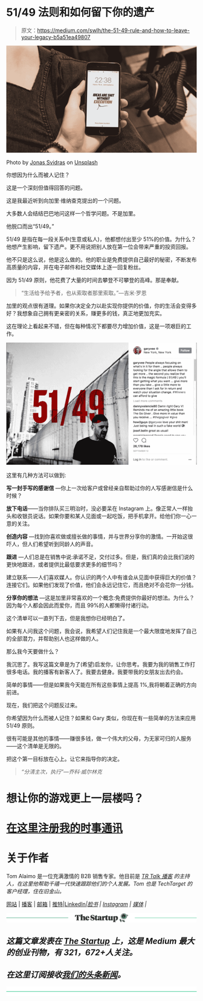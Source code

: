 # 51/49 法则和如何留下你的遗产

> 原文：<https://medium.com/swlh/the-51-49-rule-and-how-to-leave-your-legacy-b5a51ea49807>

![](img/6b59a237d4d2410c12b1c7e3f734a39b.png)

Photo by [Jonas Svidras](https://unsplash.com/photos/Yh0ar4hsEp0?utm_source=unsplash&utm_medium=referral&utm_content=creditCopyText) on [Unsplash](https://unsplash.com/search/photos/gary-vaynerchuk?utm_source=unsplash&utm_medium=referral&utm_content=creditCopyText)

你想因为什么而被人记住？

这是一个深刻但值得回答的问题。

这是我最近听到向加里·维纳查克提出的一个问题。

大多数人会结结巴巴地问这样一个哲学问题。不是加里。

他脱口而出“51/49。”

51/49 是指在每一段关系中(生意或私人)，他都想付出至少 51%的价值。为什么？他想产生影响，留下遗产。更不用说把别人放在第一位会带来严重的投资回报。

他不只是这么说，他是这么做的。他的职业是免费提供自己最好的秘密，不断发布高质量的内容，并在电子邮件和社交媒体上逐一回复粉丝。

因为 51/49 原则，他花费了大量的时间去攀登不可攀登的高峰。那是奉献。

> “生活给予给予者，也从索取者那里索取。”—吉米·罗恩

加里的观点很有道理。如果你决定全力以赴实现你提供的价值，你的生活会变得多好？我想象自己拥有更亲密的关系，赚更多的钱，真正地更加充实。

这在理论上看起来不错，但在每种情况下都要尽力增加价值，这是一项艰巨的工作。

![](img/821aefc2e8e55dcba2911b292f4868ef.png)

这里有几种方法可以做到:

**写一封手写的感谢信** —你上一次给客户或曾经亲自帮助过你的人写感谢信是什么时候？

**放下电话**——当你排队买三明治时，没必要呆在 Instagram 上。像正常人一样抬头和收银员说话。如果你要和某人见面或一起吃饭，把手机拿开。给他们你一心一意的关注。

**创造内容** —找到你喜欢做或擅长做的事情，并与世界分享你的激情。一开始这很吓人，但人们希望听到同龄人的声音。

**跟进** —人们总是在销售中说:承诺不足，交付过多。但是，我们真的会比我们说的更快地跟进，或者提供比最低要求更多的细节吗？

建立联系——人们喜欢媒人。你认识的两个人中有谁会从见面中获得巨大的价值？连接它们。如果他们发现了价值，他们会永远记住它，而且绝对不会花你一分钱。

**分享你的想法** —这是加里非常喜欢的一个概念:免费提供你最好的想法。为什么？因为每个人都会因此而爱你，而且 99%的人都懒得付诸行动。

这个清单可以一直列下去，但是我想你已经明白了。

如果有人问我这个问题，我会说，我希望人们记住我是一个最大限度地发挥了自己的全部潜力，并帮助别人也这样做的人。

那么我今天要做什么？

我沉思了。我写这篇文章是为了(希望)启发你，让你思考。我要为我的销售工作打很多电话。我的播客有新客人了。我要去健身。我要带我的女朋友出去约会。

简单的事情——但是如果我今天能在所有这些事情上提高 1%,我将朝着正确的方向前进。

现在，我们把这个问题反过来。

你希望因为什么而被人记住？如果和 Gary 类似，你现在有一些简单的方法来应用 51/49 原则。

很有可能是其他的事情——赚很多钱，做一个伟大的父母，为无家可归的人服务——这个清单是无限的。

把这个第一目标放在心上。让它来指导你的决定。

> *“分清主次，执行”—乔科·威尔林克*

# 想让你的游戏更上一层楼吗？

# [在这里注册我的时事通讯](http://eepurl.com/c-46aj)

# 关于作者

Tom Alaimo 是一位充满激情的 B2B 销售专家。他目前是 [*TR Talk 播客*](https://soundcloud.com/ryan-warner-799706255) *的主持人，在这里他帮助千禧一代快速跟踪他们的个人发展。Tom 也是 TechTarget 的客户经理，住在旧金山。*

[网站](http://tomalaimo.com/) | [播客](https://soundcloud.com/ryan-warner-799706255) | [邮箱](mailto:thomasalaimo7@gmail.com) | [推特](https://twitter.com/TomAlaimo_TTGT)|[LinkedIn](https://www.linkedin.com/in/tom-alaimo-573a1878/)*|[脸书](https://www.facebook.com/thomas.alaimo.12) | [Instagram](http://instagram.com/talaimo7) | [媒体](/@TomAlaimo_TTGT) |*

*[![](img/308a8d84fb9b2fab43d66c117fcc4bb4.png)](https://medium.com/swlh)*

## *这篇文章发表在 [The Startup](https://medium.com/swlh) 上，这是 Medium 最大的创业刊物，有 321，672+人关注。*

## *在这里订阅接收[我们的头条新闻](http://growthsupply.com/the-startup-newsletter/)。*

*[![](img/b0164736ea17a63403e660de5dedf91a.png)](https://medium.com/swlh)*